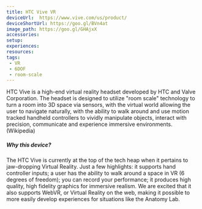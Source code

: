 ```yaml
---
title: HTC Vive VR
deviceUrl: 	https://www.vive.com/us/product/
deviceShortUrl:	https://goo.gl/BVn4at
image_path:	https://goo.gl/GHAjxX
accessories:
setup:
experiences:
resources:
tags:
 - VR
 - 6DOF
 - room-scale
---
```


HTC Vive is a high-end virtual reality headset developed by HTC and Valve Corporation. The headset is designed to utilize "room scale" technology to turn a room into 3D space via sensors, with the virtual world allowing the user to navigate naturally, with the ability to walk around and use motion tracked handheld controllers to vividly manipulate objects, interact with precision, communicate and experience immersive environments. (Wikipedia)

##### Why this device?

The HTC Vive is currently at the top of the tech heap when it pertains to jaw-dropping Virtual Reality. Just a few highlights: it supports hand controller inputs; a user has the ability to walk around a space in VR (6 degrees of freedom); you can record your performance; it produces high quality, high fidelity graphics for immersive realism. We are excited that it also supports WebVR, or Virtual Reality on the web, making it possible to more easily develop experiences for situations like the Anatomy Lab.  